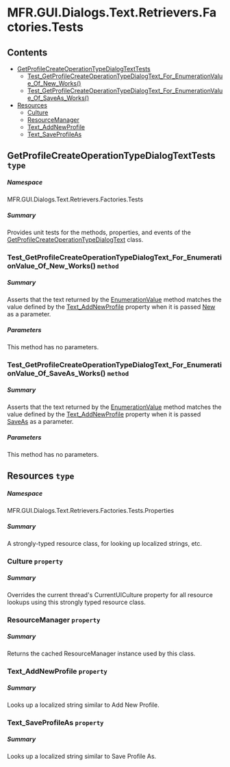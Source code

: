 <a name='assembly'></a>
# MFR.GUI.Dialogs.Text.Retrievers.Factories.Tests

## Contents

- [GetProfileCreateOperationTypeDialogTextTests](#T-MFR-GUI-Dialogs-Text-Retrievers-Factories-Tests-GetProfileCreateOperationTypeDialogTextTests 'MFR.GUI.Dialogs.Text.Retrievers.Factories.Tests.GetProfileCreateOperationTypeDialogTextTests')
  - [Test_GetProfileCreateOperationTypeDialogText_For_EnumerationValue_Of_New_Works()](#M-MFR-GUI-Dialogs-Text-Retrievers-Factories-Tests-GetProfileCreateOperationTypeDialogTextTests-Test_GetProfileCreateOperationTypeDialogText_For_EnumerationValue_Of_New_Works 'MFR.GUI.Dialogs.Text.Retrievers.Factories.Tests.GetProfileCreateOperationTypeDialogTextTests.Test_GetProfileCreateOperationTypeDialogText_For_EnumerationValue_Of_New_Works')
  - [Test_GetProfileCreateOperationTypeDialogText_For_EnumerationValue_Of_SaveAs_Works()](#M-MFR-GUI-Dialogs-Text-Retrievers-Factories-Tests-GetProfileCreateOperationTypeDialogTextTests-Test_GetProfileCreateOperationTypeDialogText_For_EnumerationValue_Of_SaveAs_Works 'MFR.GUI.Dialogs.Text.Retrievers.Factories.Tests.GetProfileCreateOperationTypeDialogTextTests.Test_GetProfileCreateOperationTypeDialogText_For_EnumerationValue_Of_SaveAs_Works')
- [Resources](#T-MFR-GUI-Dialogs-Text-Retrievers-Factories-Tests-Properties-Resources 'MFR.GUI.Dialogs.Text.Retrievers.Factories.Tests.Properties.Resources')
  - [Culture](#P-MFR-GUI-Dialogs-Text-Retrievers-Factories-Tests-Properties-Resources-Culture 'MFR.GUI.Dialogs.Text.Retrievers.Factories.Tests.Properties.Resources.Culture')
  - [ResourceManager](#P-MFR-GUI-Dialogs-Text-Retrievers-Factories-Tests-Properties-Resources-ResourceManager 'MFR.GUI.Dialogs.Text.Retrievers.Factories.Tests.Properties.Resources.ResourceManager')
  - [Text_AddNewProfile](#P-MFR-GUI-Dialogs-Text-Retrievers-Factories-Tests-Properties-Resources-Text_AddNewProfile 'MFR.GUI.Dialogs.Text.Retrievers.Factories.Tests.Properties.Resources.Text_AddNewProfile')
  - [Text_SaveProfileAs](#P-MFR-GUI-Dialogs-Text-Retrievers-Factories-Tests-Properties-Resources-Text_SaveProfileAs 'MFR.GUI.Dialogs.Text.Retrievers.Factories.Tests.Properties.Resources.Text_SaveProfileAs')

<a name='T-MFR-GUI-Dialogs-Text-Retrievers-Factories-Tests-GetProfileCreateOperationTypeDialogTextTests'></a>
## GetProfileCreateOperationTypeDialogTextTests `type`

##### Namespace

MFR.GUI.Dialogs.Text.Retrievers.Factories.Tests

##### Summary

Provides unit tests for the methods, properties, and events of the
[GetProfileCreateOperationTypeDialogText](#T-MFR-GUI-Dialogs-Text-Retrievers-Factories-GetProfileCreateOperationTypeDialogText 'MFR.GUI.Dialogs.Text.Retrievers.Factories.GetProfileCreateOperationTypeDialogText')
class.

<a name='M-MFR-GUI-Dialogs-Text-Retrievers-Factories-Tests-GetProfileCreateOperationTypeDialogTextTests-Test_GetProfileCreateOperationTypeDialogText_For_EnumerationValue_Of_New_Works'></a>
### Test_GetProfileCreateOperationTypeDialogText_For_EnumerationValue_Of_New_Works() `method`

##### Summary

Asserts that the text returned by the
[EnumerationValue](#M-MFR-GUI-Dialogs-Text-Retrievers-Factories-GetProfileCreateOperationTypeDialogText-EnumerationValue 'MFR.GUI.Dialogs.Text.Retrievers.Factories.GetProfileCreateOperationTypeDialogText.EnumerationValue')
method matches the value defined by the
[Text_AddNewProfile](#P-MFR-GUI-Dialogs-Text-Retrievers-Factories-Tests-Properties-Resources-Text_AddNewProfile 'MFR.GUI.Dialogs.Text.Retrievers.Factories.Tests.Properties.Resources.Text_AddNewProfile')
property when it is passed
[New](#T-MFR-GUI-Dialogs-Constants-ProfileCreateOperationType-New 'MFR.GUI.Dialogs.Constants.ProfileCreateOperationType.New') as a
parameter.

##### Parameters

This method has no parameters.

<a name='M-MFR-GUI-Dialogs-Text-Retrievers-Factories-Tests-GetProfileCreateOperationTypeDialogTextTests-Test_GetProfileCreateOperationTypeDialogText_For_EnumerationValue_Of_SaveAs_Works'></a>
### Test_GetProfileCreateOperationTypeDialogText_For_EnumerationValue_Of_SaveAs_Works() `method`

##### Summary

Asserts that the text returned by the
[EnumerationValue](#M-MFR-GUI-Dialogs-Text-Retrievers-Factories-GetProfileCreateOperationTypeDialogText-EnumerationValue 'MFR.GUI.Dialogs.Text.Retrievers.Factories.GetProfileCreateOperationTypeDialogText.EnumerationValue')
method matches the value defined by the
[Text_AddNewProfile](#P-MFR-GUI-Dialogs-Text-Retrievers-Factories-Tests-Properties-Resources-Text_AddNewProfile 'MFR.GUI.Dialogs.Text.Retrievers.Factories.Tests.Properties.Resources.Text_AddNewProfile')
property when it is passed
[SaveAs](#T-MFR-GUI-Dialogs-Constants-ProfileCreateOperationType-SaveAs 'MFR.GUI.Dialogs.Constants.ProfileCreateOperationType.SaveAs') as
a parameter.

##### Parameters

This method has no parameters.

<a name='T-MFR-GUI-Dialogs-Text-Retrievers-Factories-Tests-Properties-Resources'></a>
## Resources `type`

##### Namespace

MFR.GUI.Dialogs.Text.Retrievers.Factories.Tests.Properties

##### Summary

A strongly-typed resource class, for looking up localized strings, etc.

<a name='P-MFR-GUI-Dialogs-Text-Retrievers-Factories-Tests-Properties-Resources-Culture'></a>
### Culture `property`

##### Summary

Overrides the current thread's CurrentUICulture property for all
  resource lookups using this strongly typed resource class.

<a name='P-MFR-GUI-Dialogs-Text-Retrievers-Factories-Tests-Properties-Resources-ResourceManager'></a>
### ResourceManager `property`

##### Summary

Returns the cached ResourceManager instance used by this class.

<a name='P-MFR-GUI-Dialogs-Text-Retrievers-Factories-Tests-Properties-Resources-Text_AddNewProfile'></a>
### Text_AddNewProfile `property`

##### Summary

Looks up a localized string similar to Add New Profile.

<a name='P-MFR-GUI-Dialogs-Text-Retrievers-Factories-Tests-Properties-Resources-Text_SaveProfileAs'></a>
### Text_SaveProfileAs `property`

##### Summary

Looks up a localized string similar to Save Profile As.
